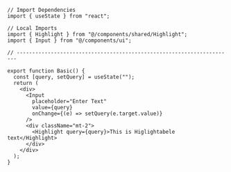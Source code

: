 ﻿```tsx
// Import Dependencies
import { useState } from "react";

// Local Imports
import { Highlight } from "@/components/shared/Highlight";
import { Input } from "@/components/ui";

// ----------------------------------------------------------------------

export function Basic() {
  const [query, setQuery] = useState("");
  return (
    <div>
      <Input
        placeholder="Enter Text"
        value={query}
        onChange={(e) => setQuery(e.target.value)}
      />
      <div className="mt-2">
        <Highlight query={query}>This is Higlightabele text</Highlight>
      </div>
    </div>
  );
}

```
